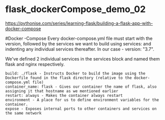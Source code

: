 # flask_dockerCompose_demo_02

https://pythonise.com/series/learning-flask/building-a-flask-app-with-docker-compose


#Docker -Compose
Every docker-compose.yml file must start with the version, followed by the services we want to build using services: and indenting any individual services thereafter. In our case - version: "3.7".

We've defined 2 individual services in the services block and named them flask and nginx respectively.

    build: ./flask - Instructs Docker to build the image using the Dockerfile found in the flask directory (relative to the docker-compose.yml file)
    container_name: flask - Gives our container the name of flask, also assigning it that hostname as we mentioned earlier
    restart: always - Makes the container always restart
    environment - A place for us to define environment variables for the container.
    expose - Exposes internal ports to other containers and services on the same network
